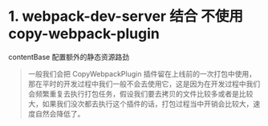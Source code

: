 # 1. webpack-dev-server 结合 不使用 copy-webpack-plugin

contentBase 配置额外的静态资源路劲

> 一般我们会把 CopyWebpackPlugin 插件留在上线前的一次打包中使用，那在平时的开发过程中我们一般不会去使用它，这是因为在开发过程中我们会频繁重复去执行打包任务，假设我们要去拷贝的文件比较多或者是比较大，如果我们没次都去执行这个插件的话，打包过程当中开销会比较大，速度自然会降低了。
